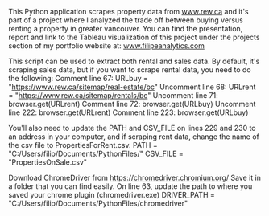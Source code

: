 This Python application scrapes property data from www.rew.ca and it's part of a project where I analyzed the trade off between buying versus renting a property in greater vancouver. You can find the presentation, report and link to the Tableau visualization of this project under the projects section of my portfolio website at:
www.filipeanalytics.com

This script can be used to extract both rental and sales data. By default, it's scraping sales data, but if you want to scrape rental data, you need to do the following:
Comment   line 67: URLbuy = "https://www.rew.ca/sitemap/real-estate/bc"
Uncomment line 68: URLrent = "https://www.rew.ca/sitemap/rentals/bc"
Uncomment line 71: browser.get(URLrent)
Comment   line 72: browser.get(URLbuy)
Uncomment line 222: browser.get(URLrent)
Comment   line 223: browser.get(URLbuy)

You'll also need to update the PATH and CSV_FILE on lines 229 and 230 to an address in your computer, and if scraping rent data, change the name of the csv file to PropertiesForRent.csv.
PATH = "C:/Users/filip/Documents/PythonFiles/"
CSV_FILE = "PropertiesOnSale.csv"

Download ChromeDriver from https://chromedriver.chromium.org/ Save it in a folder that you can find easily.
On line 63, update the path to where you saved your chrome plugin (chromedriver.exe)
DRIVER_PATH = "C:/Users/filip/Documents/PythonFiles/chromedriver"

